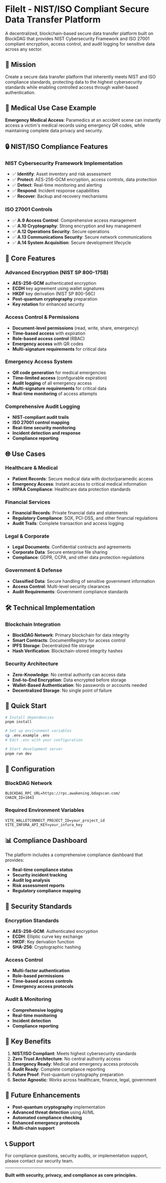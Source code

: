 # FileIt - NIST/ISO Compliant Secure Data Transfer Platform

A decentralized, blockchain-based secure data transfer platform built on BlockDAG that provides NIST Cybersecurity Framework and ISO 27001 compliant encryption, access control, and audit logging for sensitive data across any sector.

## 🎯 Mission

Create a secure data transfer platform that inherently meets NIST and ISO compliance standards, protecting data to the highest cybersecurity standards while enabling controlled access through wallet-based authentication.

## 🏥 Medical Use Case Example

**Emergency Medical Access**: Paramedics at an accident scene can instantly access a victim's medical records using emergency QR codes, while maintaining complete data privacy and security.

## 🔒 NIST/ISO Compliance Features

### **NIST Cybersecurity Framework Implementation**
- ✅ **Identify**: Asset inventory and risk assessment
- ✅ **Protect**: AES-256-GCM encryption, access controls, data protection
- ✅ **Detect**: Real-time monitoring and alerting
- ✅ **Respond**: Incident response capabilities
- ✅ **Recover**: Backup and recovery mechanisms

### **ISO 27001 Controls**
- ✅ **A.9 Access Control**: Comprehensive access management
- ✅ **A.10 Cryptography**: Strong encryption and key management
- ✅ **A.12 Operations Security**: Secure operations
- ✅ **A.13 Communications Security**: Secure network communications
- ✅ **A.14 System Acquisition**: Secure development lifecycle

## 🚀 Core Features

### **Advanced Encryption (NIST SP 800-175B)**
- **AES-256-GCM** authenticated encryption
- **ECDH** key agreement using wallet signatures
- **HKDF** key derivation (NIST SP 800-56C)
- **Post-quantum cryptography** preparation
- **Key rotation** for enhanced security

### **Access Control & Permissions**
- **Document-level permissions** (read, write, share, emergency)
- **Time-based access** with expiration
- **Role-based access control** (RBAC)
- **Emergency access** with QR codes
- **Multi-signature requirements** for critical data

### **Emergency Access System**
- **QR code generation** for medical emergencies
- **Time-limited access** (configurable expiration)
- **Audit logging** of all emergency access
- **Multi-signature requirements** for critical data
- **Real-time monitoring** of access attempts

### **Comprehensive Audit Logging**
- **NIST-compliant audit trails**
- **ISO 27001 control mapping**
- **Real-time security monitoring**
- **Incident detection and response**
- **Compliance reporting**

## 🌐 Use Cases

### **Healthcare & Medical**
- **Patient Records**: Secure medical data with doctor/paramedic access
- **Emergency Access**: Instant access to critical medical information
- **HIPAA Compliance**: Healthcare data protection standards

### **Financial Services**
- **Financial Records**: Private financial data and statements
- **Regulatory Compliance**: SOX, PCI-DSS, and other financial regulations
- **Audit Trails**: Complete transaction and access logging

### **Legal & Corporate**
- **Legal Documents**: Confidential contracts and agreements
- **Corporate Data**: Secure enterprise file sharing
- **Compliance**: GDPR, CCPA, and other data protection regulations

### **Government & Defense**
- **Classified Data**: Secure handling of sensitive government information
- **Access Control**: Multi-level security clearances
- **Audit Requirements**: Government compliance standards

## 🛠 Technical Implementation

### **Blockchain Integration**
- **BlockDAG Network**: Primary blockchain for data integrity
- **Smart Contracts**: DocumentRegistry for access control
- **IPFS Storage**: Decentralized file storage
- **Hash Verification**: Blockchain-stored integrity hashes

### **Security Architecture**
- **Zero-Knowledge**: No central authority can access data
- **End-to-End Encryption**: Data encrypted before storage
- **Wallet-Based Authentication**: No passwords or accounts needed
- **Decentralized Storage**: No single point of failure

## 🚀 Quick Start

```bash
# Install dependencies
pnpm install

# Set up environment variables
cp .env.example .env
# Edit .env with your configuration

# Start development server
pnpm run dev
```

## 🔧 Configuration

### **BlockDAG Network**
```env
BLOCKDAG_RPC_URL=https://rpc.awakening.bdagscan.com/
CHAIN_ID=1043
```

### **Required Environment Variables**
```env
VITE_WALLETCONNECT_PROJECT_ID=your_project_id
VITE_INFURA_API_KEY=your_infura_key
```

## 📊 Compliance Dashboard

The platform includes a comprehensive compliance dashboard that provides:

- **Real-time compliance status**
- **Security incident tracking**
- **Audit log analysis**
- **Risk assessment reports**
- **Regulatory compliance mapping**

## 🔐 Security Standards

### **Encryption Standards**
- **AES-256-GCM**: Authenticated encryption
- **ECDH**: Elliptic curve key exchange
- **HKDF**: Key derivation function
- **SHA-256**: Cryptographic hashing

### **Access Control**
- **Multi-factor authentication**
- **Role-based permissions**
- **Time-based access controls**
- **Emergency access protocols**

### **Audit & Monitoring**
- **Comprehensive logging**
- **Real-time monitoring**
- **Incident detection**
- **Compliance reporting**

## 🌟 Key Benefits

1. **NIST/ISO Compliant**: Meets highest cybersecurity standards
2. **Zero Trust Architecture**: No central authority access
3. **Emergency Ready**: Medical and emergency access protocols
4. **Audit Ready**: Complete compliance reporting
5. **Future Proof**: Post-quantum cryptography preparation
6. **Sector Agnostic**: Works across healthcare, finance, legal, government

## 🔮 Future Enhancements

- **Post-quantum cryptography** implementation
- **Advanced threat detection** using AI/ML
- **Automated compliance checking**
- **Enhanced emergency protocols**
- **Multi-chain support**

## 📞 Support

For compliance questions, security audits, or implementation support, please contact our security team.

---

**Built with security, privacy, and compliance as core principles.**
